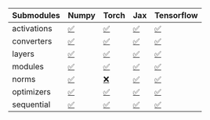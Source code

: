 | Submodules   | Numpy                                                                                                                           | Torch                                                                                                                           | Jax                                                                                                                             | Tensorflow                                                                                                                      |
|:-------------|:--------------------------------------------------------------------------------------------------------------------------------|:--------------------------------------------------------------------------------------------------------------------------------|:--------------------------------------------------------------------------------------------------------------------------------|:--------------------------------------------------------------------------------------------------------------------------------|
| activations  | <a href="https://github.com/unifyai/ivy/runs/8225891950?check_suite_focus=true" rel="noopener noreferrer" target="_blank">✅</a> | <a href="https://github.com/unifyai/ivy/runs/8225892909?check_suite_focus=true" rel="noopener noreferrer" target="_blank">✅</a> | <a href="https://github.com/unifyai/ivy/runs/8225893744?check_suite_focus=true" rel="noopener noreferrer" target="_blank">✅</a> | <a href="https://github.com/unifyai/ivy/runs/8225894614?check_suite_focus=true" rel="noopener noreferrer" target="_blank">✅</a> |
| converters   | <a href="https://github.com/unifyai/ivy/runs/8225892059?check_suite_focus=true" rel="noopener noreferrer" target="_blank">✅</a> | <a href="https://github.com/unifyai/ivy/runs/8225893058?check_suite_focus=true" rel="noopener noreferrer" target="_blank">✅</a> | <a href="https://github.com/unifyai/ivy/runs/8225893874?check_suite_focus=true" rel="noopener noreferrer" target="_blank">✅</a> | <a href="https://github.com/unifyai/ivy/runs/8225894743?check_suite_focus=true" rel="noopener noreferrer" target="_blank">✅</a> |
| layers       | <a href="https://github.com/unifyai/ivy/runs/8225892206?check_suite_focus=true" rel="noopener noreferrer" target="_blank">✅</a> | <a href="https://github.com/unifyai/ivy/runs/8225893186?check_suite_focus=true" rel="noopener noreferrer" target="_blank">✅</a> | <a href="https://github.com/unifyai/ivy/runs/8225894001?check_suite_focus=true" rel="noopener noreferrer" target="_blank">✅</a> | <a href="https://github.com/unifyai/ivy/runs/8225894899?check_suite_focus=true" rel="noopener noreferrer" target="_blank">✅</a> |
| modules      | <a href="https://github.com/unifyai/ivy/runs/8225892337?check_suite_focus=true" rel="noopener noreferrer" target="_blank">✅</a> | <a href="https://github.com/unifyai/ivy/runs/8225893303?check_suite_focus=true" rel="noopener noreferrer" target="_blank">✅</a> | <a href="https://github.com/unifyai/ivy/runs/8225894121?check_suite_focus=true" rel="noopener noreferrer" target="_blank">✅</a> | <a href="https://github.com/unifyai/ivy/runs/8225895116?check_suite_focus=true" rel="noopener noreferrer" target="_blank">✅</a> |
| norms        | <a href="https://github.com/unifyai/ivy/runs/8225892452?check_suite_focus=true" rel="noopener noreferrer" target="_blank">✅</a> | <a href="https://github.com/unifyai/ivy/runs/8225893412?check_suite_focus=true" rel="noopener noreferrer" target="_blank">❌</a> | <a href="https://github.com/unifyai/ivy/runs/8225894259?check_suite_focus=true" rel="noopener noreferrer" target="_blank">✅</a> | <a href="https://github.com/unifyai/ivy/runs/8225895307?check_suite_focus=true" rel="noopener noreferrer" target="_blank">✅</a> |
| optimizers   | <a href="https://github.com/unifyai/ivy/runs/8225892598?check_suite_focus=true" rel="noopener noreferrer" target="_blank">✅</a> | <a href="https://github.com/unifyai/ivy/runs/8225893531?check_suite_focus=true" rel="noopener noreferrer" target="_blank">✅</a> | <a href="https://github.com/unifyai/ivy/runs/8225894351?check_suite_focus=true" rel="noopener noreferrer" target="_blank">✅</a> | <a href="https://github.com/unifyai/ivy/runs/8225895437?check_suite_focus=true" rel="noopener noreferrer" target="_blank">✅</a> |
| sequential   | <a href="https://github.com/unifyai/ivy/runs/8225892761?check_suite_focus=true" rel="noopener noreferrer" target="_blank">✅</a> | <a href="https://github.com/unifyai/ivy/runs/8225893647?check_suite_focus=true" rel="noopener noreferrer" target="_blank">✅</a> | <a href="https://github.com/unifyai/ivy/runs/8225894465?check_suite_focus=true" rel="noopener noreferrer" target="_blank">✅</a> | <a href="https://github.com/unifyai/ivy/runs/8225895579?check_suite_focus=true" rel="noopener noreferrer" target="_blank">✅</a> |